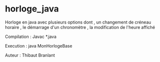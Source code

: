 # horloge_java
Horloge en java avec plusieurs options dont , un changement de créneau horaire , le démarrage d'un chronomètre , la modification de l'heure affiché 

Compilation : Javac *.java

Execution : java MonHorlogeBase

Auteur : Thibaut Branlant
